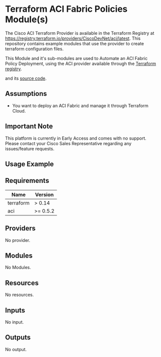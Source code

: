 # Terraform ACI Fabric Policies Module(s)

The Cisco ACI Terraform Provider is available in the Terraform Registry at <https://registry.terraform.io/providers/CiscoDevNet/aci/latest>.  This repository contains example modules that use the provider to create terraform configuration files.

This Module and it's sub-modules are used to Automate an ACI Fabric Policy Deployment, using the ACI provider available through the [Terraform registry](<https://registry.terraform.io/providers/CiscoDevNet/aci/latest>).
<!-- Inspired by and adapted from [this doc](https://registry.terraform.io/providers/CiscoDevNet/aci/latest) -->
and its [source code](<https://github.com/CiscoDevNet/terraform-provider-aci>).

## Assumptions

* You want to deploy an ACI Fabric and manage it through Terraform Cloud.

## Important Note

This platform is currently in Early Access and comes with no support.  Please contact your Cisco Sales Representative regarding any issues/feature requests.

## Usage Example

<!-- BEGINNING OF PRE-COMMIT-TERRAFORM DOCS HOOK -->
## Requirements

| Name | Version |
|------|---------|
| terraform | > 0.14 |
| aci | >= 0.5.2 |

## Providers

No provider.

## Modules

No Modules.

## Resources

No resources.

## Inputs

No input.

## Outputs

No output.
<!-- END OF PRE-COMMIT-TERRAFORM DOCS HOOK -->